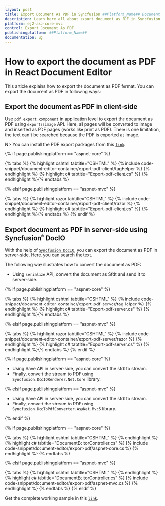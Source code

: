 ```yaml
---
layout: post
title: Export Document As PDF in Syncfusion ##Platform_Name## Document Editor Component
description: Learn here all about export document as PDF in Syncfusion ##Platform_Name## Document Editor component of Syncfusion Essential JS 2 and more.
platform: ej2-asp-core-mvc
control: Export Document As PDF
publishingplatform: ##Platform_Name##
documentation: ug
---
```



# How to export the document as PDF in React Document Editor

This article explains how to export the document as PDF format. You can export the document as PDF in following ways:

## Export the document as PDF in client-side

Use [`pdf export component`](https://www.npmjs.com/package/@syncfusion/ej2-pdf-export) in application level to export the document as PDF using `exportasimage` API. Here, all pages will be converted to image and inserted as PDF pages (works like print as PDF). There is one limitation, the text can't be searched because the PDF is exported as image.

N> You can install the PDF export packages from this [`link`](https://www.npmjs.com/package/@syncfusion/ej2-pdf-export).

{% if page.publishingplatform == "aspnet-core" %}

{% tabs %}
{% highlight cshtml tabtitle="CSHTML" %}
{% include code-snippet/document-editor-container/export-pdf-client/tagHelper %}
{% endhighlight %}
{% highlight c# tabtitle="Export-pdf-client.cs" %}
{% endhighlight %}{% endtabs %}

{% elsif page.publishingplatform == "aspnet-mvc" %}

{% tabs %}
{% highlight razor tabtitle="CSHTML" %}
{% include code-snippet/document-editor-container/export-pdf-client/razor %}
{% endhighlight %}
{% highlight c# tabtitle="Export-pdf-client.cs" %}
{% endhighlight %}{% endtabs %}
{% endif %}



## Export document as PDF in server-side using Syncfusion<sup style="font-size:70%">&reg;</sup> DocIO

With the help of [`Syncfusion DocIO`](https://help.syncfusion.com/file-formats/docio/word-to-pdf), you can export the document as PDF in server-side. Here, you can search the text.

The following way illustrates how to convert the document as PDF:

* Using `serialize` API, convert the document as Sfdt and send it to server-side.

{% if page.publishingplatform == "aspnet-core" %}

{% tabs %}
{% highlight cshtml tabtitle="CSHTML" %}
{% include code-snippet/document-editor-container/export-pdf-server/tagHelper %}
{% endhighlight %}
{% highlight c# tabtitle="Export-pdf-server.cs" %}
{% endhighlight %}{% endtabs %}

{% elsif page.publishingplatform == "aspnet-mvc" %}

{% tabs %}
{% highlight razor tabtitle="CSHTML" %}
{% include code-snippet/document-editor-container/export-pdf-server/razor %}
{% endhighlight %}
{% highlight c# tabtitle="Export-pdf-server.cs" %}
{% endhighlight %}{% endtabs %}
{% endif %}



{% if page.publishingplatform == "aspnet-core" %}

* Using Save API in server-side, you can convert the sfdt to stream.
* Finally, convert the stream to PDF using `Syncfusion.DocIORenderer.Net.Core` library.

{% elsif page.publishingplatform == "aspnet-mvc" %}

* Using Save API in server-side, you can convert the sfdt to stream.
* Finally, convert the stream to PDF using `Syncfusion.DocToPdfConverter.AspNet.Mvc5` library.

{% endif %}

{% if page.publishingplatform == "aspnet-core" %}

{% tabs %}
{% highlight cshtml tabtitle="CSHTML" %}
{% endhighlight %}
{% highlight c# tabtitle="DocumentEditorController.cs" %}
{% include code-snippet/document-editor/export-pdf/aspnet-core.cs %}
{% endhighlight %}
{% endtabs %}

{% elsif page.publishingplatform == "aspnet-mvc" %}

{% tabs %}
{% highlight cshtml tabtitle="CSHTML" %}
{% endhighlight %}
{% highlight c# tabtitle="DocumentEditorController.cs" %}
{% include code-snippet/document-editor/export-pdf/aspnet-mvc.cs %}
{% endhighlight %}
{% endtabs %}
{% endif %}

Get the complete working sample in this [`link`](https://github.com/SyncfusionExamples/Export-document-as-PDF-in-Document-Editor/).